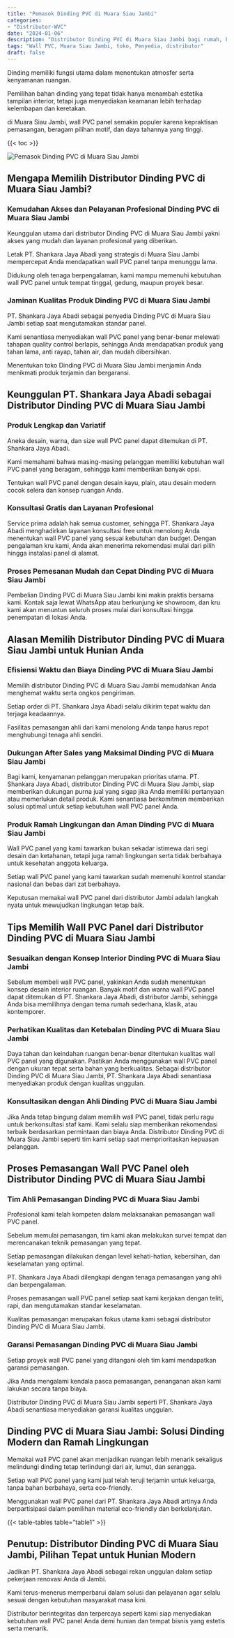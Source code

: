 ```yaml
---
title: "Pemasok Dinding PVC di Muara Siau Jambi"
categories: 
- "Distributor-WVC"
date: "2024-01-06"
description: "Distributor Dinding PVC di Muara Siau Jambi bagi rumah, kantor, dan ritel. Material berkualitas, variasi motif, pilihan warna elegan, dengan servis instalasi dikerjakan oleh teknisi ahli dan kepastian resmi!|Layanan penyediaan Dinding PVC di Muara Siau Jambi untuk keperluan hunian, kantor, maupun ritel, dengan material berkualitas dan pemasangan oleh teknisi profesional serta kepastian resmi.|Solusi Dinding PVC di Muara Siau Jambi yang andal bagi tempat tinggal, kantor, dan toko, dengan produk unggulan dan penempatan oleh tim profesional dan garansi resmi.|Penyediaan Dinding PVC di Muara Siau Jambi bagi rumah, kantor, dan toko, dengan material terbaik dan instalasi dikerjakan oleh teknisi ahli, dilengkapi beserta kepastian resmi.}"
tags: "Wall PVC, Muara Siau Jambi, toko, Penyedia, distributor"
draft: false
---
```


Dinding memiliki fungsi utama dalam menentukan atmosfer serta kenyamanan ruangan.

Pemilihan bahan dinding yang tepat tidak hanya menambah estetika tampilan interior, tetapi juga menyediakan keamanan lebih terhadap kelembapan dan keretakan.

di Muara Siau Jambi, wall PVC panel semakin populer karena kepraktisan pemasangan, beragam pilihan motif, dan daya tahannya yang tinggi.

{{< toc >}}

![Pemasok Dinding PVC di Muara Siau Jambi](/images/Distributor-WVC/Pemasok-Dinding-PVC-di-Muara-Siau-Jambi.png)


## Mengapa Memilih Distributor Dinding PVC di Muara Siau Jambi?

### Kemudahan Akses dan Pelayanan Profesional Dinding PVC di Muara Siau Jambi

Keunggulan utama dari distributor Dinding PVC di Muara Siau Jambi yakni akses yang mudah dan layanan profesional yang diberikan.

Letak PT. Shankara Jaya Abadi yang strategis di Muara Siau Jambi mempercepat Anda mendapatkan wall PVC panel tanpa menunggu lama.

Didukung oleh tenaga berpengalaman, kami mampu memenuhi kebutuhan wall PVC panel untuk tempat tinggal, gedung, maupun proyek besar.

### Jaminan Kualitas Produk Dinding PVC di Muara Siau Jambi

PT. Shankara Jaya Abadi sebagai penyedia Dinding PVC di Muara Siau Jambi setiap saat mengutamakan standar panel.

Kami senantiasa menyediakan wall PVC panel yang benar-benar melewati tahapan quality control berlapis, sehingga Anda mendapatkan produk yang tahan lama, anti rayap, tahan air, dan mudah dibersihkan.

Menentukan toko Dinding PVC di Muara Siau Jambi menjamin Anda menikmati produk terjamin dan bergaransi.

## Keunggulan PT. Shankara Jaya Abadi sebagai Distributor Dinding PVC di Muara Siau Jambi

### Produk Lengkap dan Variatif

Aneka desain, warna, dan size wall PVC panel dapat ditemukan di PT. Shankara Jaya Abadi.

Kami memahami bahwa masing-masing pelanggan memiliki kebutuhan wall PVC panel yang beragam, sehingga kami memberikan banyak opsi.

Tentukan wall PVC panel dengan desain kayu, plain, atau desain modern cocok selera dan konsep ruangan Anda.

### Konsultasi Gratis dan Layanan Profesional

Service prima adalah hak semua customer, sehingga PT. Shankara Jaya Abadi menghadirkan layanan konsultasi free untuk menolong Anda menentukan wall PVC panel yang sesuai kebutuhan dan budget. Dengan pengalaman kru kami, Anda akan menerima rekomendasi mulai dari pilih hingga instalasi panel di alamat.

### Proses Pemesanan Mudah dan Cepat Dinding PVC di Muara Siau Jambi

Pembelian Dinding PVC di Muara Siau Jambi kini makin praktis bersama kami. Kontak saja lewat WhatsApp atau berkunjung ke showroom, dan kru kami akan menuntun seluruh proses mulai dari konsultasi hingga penempatan di lokasi Anda.

## Alasan Memilih Distributor Dinding PVC di Muara Siau Jambi untuk Hunian Anda

### Efisiensi Waktu dan Biaya Dinding PVC di Muara Siau Jambi

Memilih distributor Dinding PVC di Muara Siau Jambi memudahkan Anda menghemat waktu serta ongkos pengiriman.

Setiap order di PT. Shankara Jaya Abadi selalu dikirim tepat waktu dan terjaga keadaannya.

Fasilitas pemasangan ahli dari kami menolong Anda tanpa harus repot menghubungi tenaga ahli sendiri.

### Dukungan After Sales yang Maksimal Dinding PVC di Muara Siau Jambi

Bagi kami, kenyamanan pelanggan merupakan prioritas utama. PT. Shankara Jaya Abadi, distributor Dinding PVC di Muara Siau Jambi, siap memberikan dukungan purna jual yang sigap jika Anda memiliki pertanyaan atau memerlukan detail produk. Kami senantiasa berkomitmen memberikan solusi optimal untuk setiap kebutuhan wall PVC panel Anda.

### Produk Ramah Lingkungan dan Aman Dinding PVC di Muara Siau Jambi

Wall PVC panel yang kami tawarkan bukan sekadar istimewa dari segi desain dan ketahanan, tetapi juga ramah lingkungan serta tidak berbahaya untuk kesehatan anggota keluarga.

Setiap wall PVC panel yang kami tawarkan sudah memenuhi kontrol standar nasional dan bebas dari zat berbahaya.

Keputusan memakai wall PVC panel dari distributor Jambi adalah langkah nyata untuk mewujudkan lingkungan tetap baik.

## Tips Memilih Wall PVC Panel dari Distributor Dinding PVC di Muara Siau Jambi

### Sesuaikan dengan Konsep Interior Dinding PVC di Muara Siau Jambi

Sebelum membeli wall PVC panel, yakinkan Anda sudah menentukan konsep desain interior ruangan. Banyak motif dan warna wall PVC panel dapat ditemukan di PT. Shankara Jaya Abadi, distributor Jambi, sehingga Anda bisa memilihnya dengan tema rumah sederhana, klasik, atau kontemporer.

### Perhatikan Kualitas dan Ketebalan Dinding PVC di Muara Siau Jambi

Daya tahan dan keindahan ruangan benar-benar ditentukan kualitas wall PVC panel yang digunakan. Pastikan Anda menggunakan wall PVC panel dengan ukuran tepat serta bahan yang berkualitas. Sebagai distributor Dinding PVC di Muara Siau Jambi, PT. Shankara Jaya Abadi senantiasa menyediakan produk dengan kualitas unggulan.

### Konsultasikan dengan Ahli Dinding PVC di Muara Siau Jambi

Jika Anda tetap bingung dalam memilih wall PVC panel, tidak perlu ragu untuk berkonsultasi staf kami. Kami selalu siap memberikan rekomendasi terbaik berdasarkan permintaan dan biaya Anda. Distributor Dinding PVC di Muara Siau Jambi seperti tim kami setiap saat memprioritaskan kepuasan pelanggan.

## Proses Pemasangan Wall PVC Panel oleh Distributor Dinding PVC di Muara Siau Jambi

### Tim Ahli Pemasangan Dinding PVC di Muara Siau Jambi

Profesional kami telah kompeten dalam melaksanakan pemasangan wall PVC panel.

Sebelum memulai pemasangan, tim kami akan melakukan survei tempat dan merencanakan teknik pemasangan yang tepat.

Setiap pemasangan dilakukan dengan level kehati-hatian, kebersihan, dan keselamatan yang optimal.

PT. Shankara Jaya Abadi dilengkapi dengan tenaga pemasangan yang ahli dan berpengalaman.

Proses pemasangan wall PVC panel setiap saat kami kerjakan dengan teliti, rapi, dan mengutamakan standar keselamatan.

Kualitas pemasangan merupakan fokus utama kami sebagai distributor Dinding PVC di Muara Siau Jambi.

### Garansi Pemasangan Dinding PVC di Muara Siau Jambi

Setiap proyek wall PVC panel yang ditangani oleh tim kami mendapatkan garansi pemasangan.

Jika Anda mengalami kendala pasca pemasangan, penanganan akan kami lakukan secara tanpa biaya.

Distributor Dinding PVC di Muara Siau Jambi seperti PT. Shankara Jaya Abadi senantiasa menyediakan garansi kualitas unggulan.

## Dinding PVC di Muara Siau Jambi: Solusi Dinding Modern dan Ramah Lingkungan

Memakai wall PVC panel akan menjadikan ruangan lebih menarik sekaligus melindungi dinding tetap terlindungi dari air, lumut, dan serangga.

Setiap wall PVC panel yang kami jual telah teruji terjamin untuk keluarga, tanpa bahan berbahaya, serta eco-friendly.

Menggunakan wall PVC panel dari PT. Shankara Jaya Abadi artinya Anda berpartisipasi dalam pemilihan material eco-friendly dan berkelanjutan.

{{< table-tables table="table1" >}}

## Penutup: Distributor Dinding PVC di Muara Siau Jambi, Pilihan Tepat untuk Hunian Modern

Jadikan PT. Shankara Jaya Abadi sebagai rekan unggulan dalam setiap pekerjaan renovasi Anda di Jambi.

Kami terus-menerus memperbarui dalam solusi dan pelayanan agar selalu sesuai dengan kebutuhan masyarakat masa kini.

Distributor berintegritas dan terpercaya seperti kami siap menyediakan kebutuhan wall PVC panel Anda demi hunian dan tempat bisnis yang estetis serta menarik.